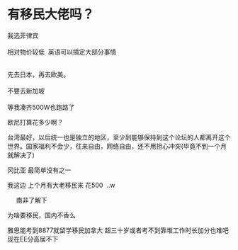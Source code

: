 # 有移民大佬吗？


我选菲律宾<br />
<br />
相对物价较低&nbsp;&nbsp;英语可以搞定大部分事情<br />
<br />


先去日本，再去欧美。<br />
<br />
不要去新加坡<br />
<br />
等我凑齐500W也跑路了

欧尼打算花多少啊？

台湾最好，以后统一也是独立的地区，至少到能够保持到这个论坛的人都离开这个世界。国家福利不会少，往来自由，网络自由，还不用担心冲突(毕竟不到一个月就解决了)

冈比亚 最简单没有之一

我这边 上个月有大老移民来 花500&nbsp;&nbsp;..w

&nbsp; &nbsp;&nbsp;&nbsp;南非了解下

<img src="static/image/smiley/default/hug.gif" smilieid="13" border="0" alt="" />为啥要移民，国内不香么

雅思能考到8877就留学移民加拿大 超三十岁或者考不到靠堆工作时长加分也难吧 现在EE分高居不下
